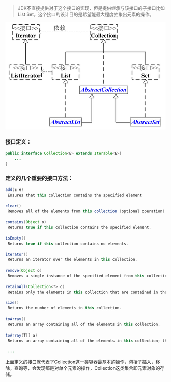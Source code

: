 > JDK不直接提供对于这个接口的实现，但是提供继承与该接口的子接口比如 List Set。这个接口的设计目的是希望能最大程度抽象出元素的操作。

![](/assets/collection.png)

### 接口定义：

```java
public interface Collection<E> extends Iterable<E>{
    ...
}
```

### 定义的几个重要的接口方法：

```java
add(E e) 
 Ensures that this collection contains the specified element

clear()
 Removes all of the elements from this collection (optional operation).

contains(Object o)
 Returns true if this collection contains the specified element.

isEmpty()
 Returns true if this collection contains no elements.

iterator()
 Returns an iterator over the elements in this collection.

remove(Object o)
 Removes a single instance of the specified element from this collection, if it is present (optional operation).

retainAll(Collection<?> c)
 Retains only the elements in this collection that are contained in the specified collection (optional operation).（**ps:这个平时倒是没注意，感觉挺好用的接口，保留指定的集合**）

size()
 Returns the number of elements in this collection.

toArray()
 Returns an array containing all of the elements in this collection.

toArray(T[] a)
 Returns an array containing all of the elements in this collection; the runtime type of the returned array is that of the specified array.（**ps:这个接口也可以mark下**）

 ...
```

上面定义的接口就代表了Collection这一类容器最基本的操作，包括了插入，移除，查询等，会发现都是对单个元素的操作，Collection这类集合即元素对象的存储。

